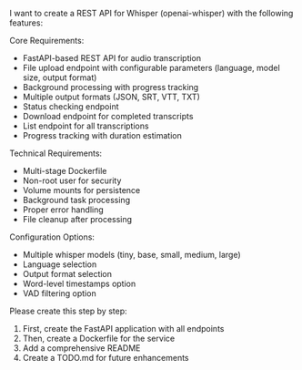 I want to create a REST API for Whisper (openai-whisper) with the following features:

Core Requirements:
- FastAPI-based REST API for audio transcription
- File upload endpoint with configurable parameters (language, model size, output format)
- Background processing with progress tracking
- Multiple output formats (JSON, SRT, VTT, TXT)
- Status checking endpoint
- Download endpoint for completed transcripts
- List endpoint for all transcriptions
- Progress tracking with duration estimation

Technical Requirements:
- Multi-stage Dockerfile
- Non-root user for security
- Volume mounts for persistence
- Background task processing
- Proper error handling
- File cleanup after processing

Configuration Options:
- Multiple whisper models (tiny, base, small, medium, large)
- Language selection
- Output format selection
- Word-level timestamps option
- VAD filtering option

Please create this step by step:
1. First, create the FastAPI application with all endpoints
2. Then, create a Dockerfile for the service
3. Add a comprehensive README
4. Create a TODO.md for future enhancements
